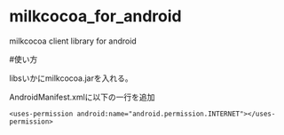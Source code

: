 milkcocoa_for_android
=====================

milkcocoa client library for android


#使い方

libsいかにmilkcocoa.jarを入れる。

AndroidManifest.xmlに以下の一行を追加

	<uses-permission android:name="android.permission.INTERNET"></uses-permission>
